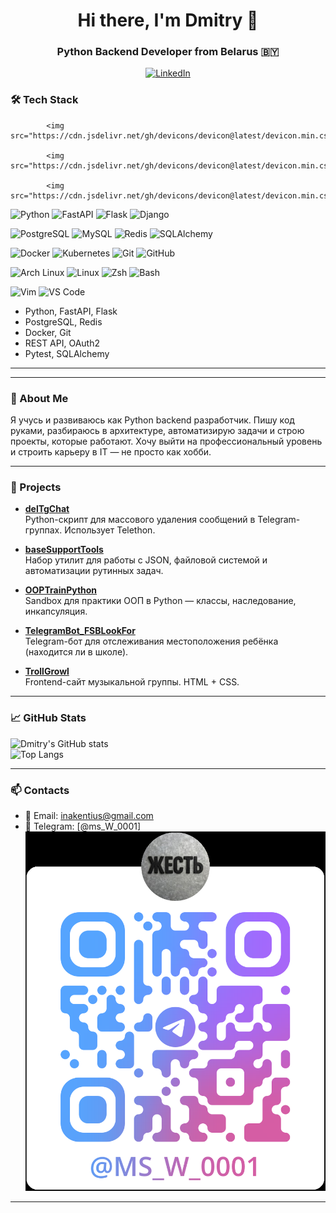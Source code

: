 <div align="center">
  <h1>Hi there, I'm Dmitry 👋</h1>
  <h3>Python Backend Developer from Belarus 🇧🇾</h3>

  <a href="https://www.linkedin.com/in/dmitry-belov-2584022b7">
    <img src="https://img.shields.io/badge/LinkedIn-blue?style=for-the-badge&logo=linkedin&logoColor=white" alt="LinkedIn" />
  </a>
</div>

### 🛠️ Tech Stack


            <img src="https://cdn.jsdelivr.net/gh/devicons/devicon@latest/devicon.min.css">
          
            <img src="https://cdn.jsdelivr.net/gh/devicons/devicon@latest/devicon.min.css">
          
            <img src="https://cdn.jsdelivr.net/gh/devicons/devicon@latest/devicon.min.css">
          

![Python](https://img.shields.io/badge/Python-3.10+-blue?style=flat&logo=python&logoColor=white)
![FastAPI](https://img.shields.io/badge/FastAPI-009688?style=flat&logo=fastapi&logoColor=white)
![Flask](https://img.shields.io/badge/Flask-000000?style=flat&logo=flask&logoColor=white)
![Django](https://img.shields.io/badge/Django-092E20?style=flat&logo=django&logoColor=white)

![PostgreSQL](https://img.shields.io/badge/PostgreSQL-336791?style=flat&logo=postgresql&logoColor=white)
![MySQL](https://img.shields.io/badge/MySQL-4479A1?style=flat&logo=mysql&logoColor=white)
![Redis](https://img.shields.io/badge/Redis-DC382D?style=flat&logo=redis&logoColor=white)
![SQLAlchemy](https://img.shields.io/badge/SQLAlchemy-CCA682?style=flat&logo=python&logoColor=white)

![Docker](https://img.shields.io/badge/Docker-2496ED?style=flat&logo=docker&logoColor=white)
![Kubernetes](https://img.shields.io/badge/Kubernetes-326CE5?style=flat&logo=kubernetes&logoColor=white)
![Git](https://img.shields.io/badge/Git-F05032?style=flat&logo=git&logoColor=white)
![GitHub](https://img.shields.io/badge/GitHub-181717?style=flat&logo=github&logoColor=white)

![Arch Linux](https://img.shields.io/badge/Arch_Linux-1793D1?style=flat&logo=arch-linux&logoColor=white)
![Linux](https://img.shields.io/badge/Linux-FCC624?style=flat&logo=linux&logoColor=black)
![Zsh](https://img.shields.io/badge/Zsh-89E051?style=flat&logo=gnu-bash&logoColor=white)
![Bash](https://img.shields.io/badge/Bash-4EAA25?style=flat&logo=gnubash&logoColor=white)

![Vim](https://img.shields.io/badge/Vim-019733?style=flat&logo=vim&logoColor=white)
![VS Code](https://img.shields.io/badge/VS_Code-007ACC?style=flat&logo=visual-studio-code&logoColor=white)


- Python, FastAPI, Flask
- PostgreSQL, Redis
- Docker, Git
- REST API, OAuth2
- Pytest, SQLAlchemy

---

---

### 🧠 About Me
Я учусь и развиваюсь как Python backend разработчик. Пишу код руками, разбираюсь в архитектуре, автоматизирую задачи и строю проекты, которые работают. Хочу выйти на профессиональный уровень и строить карьеру в IT — не просто как хобби.

---

### 📂 Projects

- [**delTgChat**](https://github.com/MsW000/delTgChat)  
  Python-скрипт для массового удаления сообщений в Telegram-группах. Использует Telethon.

- [**baseSupportTools**](https://github.com/MsW000/baseSupportTools)  
  Набор утилит для работы с JSON, файловой системой и автоматизации рутинных задач.

- [**OOPTrainPython**](https://github.com/MsW000/OOPTrainPython)  
  Sandbox для практики ООП в Python — классы, наследование, инкапсуляция.

- [**TelegramBot_FSBLookFor**](https://github.com/MsW000/TelegramBot_FSBLookFor)  
  Telegram-бот для отслеживания местоположения ребёнка (находится ли в школе).

- [**TrollGrowl**](https://github.com/MsW000/TrollGrowl)  
  Frontend-сайт музыкальной группы. HTML + CSS.

---

### 📈 GitHub Stats

![Dmitry's GitHub stats](https://github-readme-stats.vercel.app/api?username=MsW000&show_icons=true&theme=radical)  
![Top Langs](https://github-readme-stats.vercel.app/api/top-langs/?username=MsW000&layout=compact&theme=radical)

---

### 📫 Contacts
- 📧 Email: inakentius@gmail.com
- 💬 Telegram: [@ms_W_0001]![alt text](image.png)

---